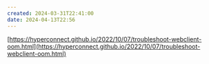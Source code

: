 ```yaml
---
created: 2024-03-31T22:41:00
date: 2024-04-13T22:56
---
```

[https://hyperconnect.github.io/2022/10/07/troubleshoot-webclient-oom.html](https://hyperconnect.github.io/2022/10/07/troubleshoot-webclient-oom.html)